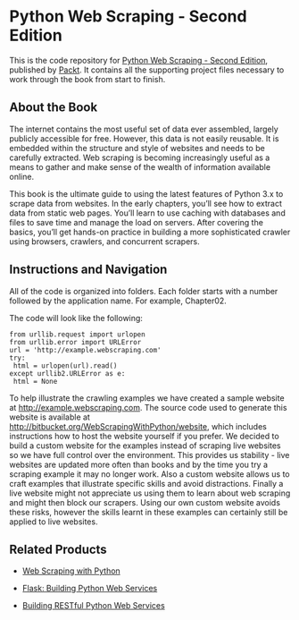 # Python Web Scraping - Second Edition
This is the code repository for [Python Web Scraping - Second Edition](https://www.packtpub.com/big-data-and-business-intelligence/python-web-scraping-second-edition?utm_source=github&utm_medium=repository&utm_campaign=9781786462589), published by [Packt](https://www.packtpub.com/?utm_source=github). It contains all the supporting project files necessary to work through the book from start to finish.
## About the Book
The internet contains the most useful set of data ever assembled, largely publicly accessible for free. However, this data is not easily reusable. It is embedded within the structure and style of websites and needs to be carefully extracted. Web scraping is becoming increasingly useful as a means to gather and make sense of the wealth of information available online.

This book is the ultimate guide to using the latest features of Python 3.x to scrape data from websites. In the early chapters, you’ll see how to extract data from static web pages. You’ll learn to use caching with databases and files to save time and manage the load on servers. After covering the basics, you’ll get hands-on practice in building a more sophisticated crawler using browsers, crawlers, and concurrent scrapers.


## Instructions and Navigation
All of the code is organized into folders. Each folder starts with a number followed by the application name. For example, Chapter02.



The code will look like the following:
```
from urllib.request import urlopen
from urllib.error import URLError
url = 'http://example.webscraping.com'
try:
 html = urlopen(url).read()
except urllib2.URLError as e:
 html = None
```

To help illustrate the crawling examples we have created a sample website at http://example.webscraping.com. The source code used to generate this website is available at http://bitbucket.org/WebScrapingWithPython/website, which includes instructions how to host the website yourself if you prefer. We decided to build a custom website for the examples instead of scraping live websites so we have full control over the environment. This provides us stability - live websites are updated more often than books and by the time you try a scraping example it may no longer work. Also a custom website allows us to craft examples that illustrate specific skills and avoid distractions. Finally a live website might not appreciate us using them to learn about web scraping and might then block our scrapers. Using our own custom website avoids these risks, however the skills learnt in these examples can certainly still be applied to live websites.

## Related Products
* [Web Scraping with Python](https://www.packtpub.com/big-data-and-business-intelligence/web-scraping-python?utm_source=github&utm_medium=repository&utm_campaign=9781782164364)

* [Flask: Building Python Web Services](https://www.packtpub.com/web-development/flask-building-python-web-services?utm_source=github&utm_medium=repository&utm_campaign=9781787288225)

* [Building RESTful Python Web Services](https://www.packtpub.com/application-development/building-restful-python-web-services?utm_source=github&utm_medium=repository&utm_campaign=9781786462251)

